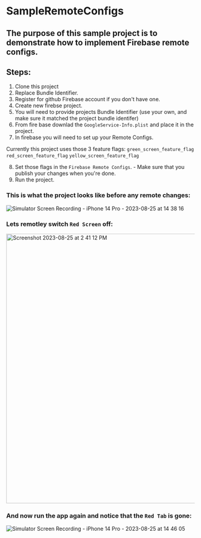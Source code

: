 # SampleRemoteConfigs
## The purpose of this sample project is to demonstrate how to implement Firebase remote configs.

## Steps:

1. Clone this project
2. Replace Bundle Identifier.
3. Register for github Firebase account if you don't have one.
4. Create new firebse project.
5. You will need to provide projects Bundle Identifier (use your own, and make sure it matched the project bundle identifer)
6. From fire base downlad the `GoogleService-Info.plist` and place it in the project.
7. In firebase you will need to set up your Remote Configs.

 Currently this project uses those 3 feature flags:
        `green_screen_feature_flag`
        `red_screen_feature_flag`
        `yellow_screen_feature_flag`
        
8. Set those flags in the `Firebase Remote Configs`. - Make sure that you publish your changes when you're done.
9. Run the project.

### This is what the project looks like before any remote changes:

![Simulator Screen Recording - iPhone 14 Pro - 2023-08-25 at 14 38 16](https://github.com/xwrobelekx/SampleRemoteConfigs/assets/16248193/71dabc5f-851c-41d9-a712-cad16784d3eb)


### Lets remotley switch `Red Screen` off:

<img width="720" alt="Screenshot 2023-08-25 at 2 41 12 PM" src="https://github.com/xwrobelekx/SampleRemoteConfigs/assets/16248193/f4528bb6-688b-479a-bcc1-5b39957fa579">


### And now run the app again and notice that the `Red Tab` is gone:

![Simulator Screen Recording - iPhone 14 Pro - 2023-08-25 at 14 46 05](https://github.com/xwrobelekx/SampleRemoteConfigs/assets/16248193/b01b7182-eaa4-46c0-94f4-7a186d74fdef)



